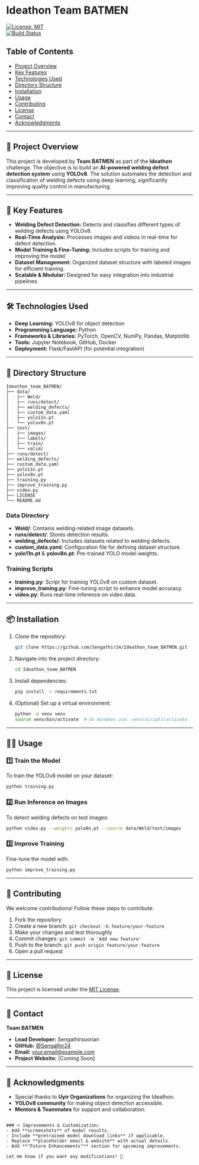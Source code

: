 
# Ideathon Team BATMEN  
[![License: MIT](https://img.shields.io/badge/License-MIT-yellow.svg)](https://opensource.org/licenses/MIT)  
[![Build Status](https://img.shields.io/badge/Build-Passing-brightgreen)](https://example.com)  

## Table of Contents
- [Project Overview](#project-overview)
- [Key Features](#key-features)
- [Technologies Used](#technologies-used)
- [Directory Structure](#directory-structure)
- [Installation](#installation)
- [Usage](#usage)
- [Contributing](#contributing)
- [License](#license)
- [Contact](#contact)
- [Acknowledgments](#acknowledgments)

---

## 🚀 Project Overview
This project is developed by **Team BATMEN** as part of the **Ideathon** challenge. The objective is to build an **AI-powered welding defect detection system** using **YOLOv8**. The solution automates the detection and classification of welding defects using deep learning, significantly improving quality control in manufacturing.

---

## 🌟 Key Features
- **Welding Defect Detection:** Detects and classifies different types of welding defects using YOLOv8.
- **Real-Time Analysis:** Processes images and videos in real-time for defect detection.
- **Model Training & Fine-Tuning:** Includes scripts for training and improving the model.
- **Dataset Management:** Organized dataset structure with labeled images for efficient training.
- **Scalable & Modular:** Designed for easy integration into industrial pipelines.

---

## 🛠️ Technologies Used
- **Deep Learning:** YOLOv8 for object detection
- **Programming Language:** Python
- **Frameworks & Libraries:** PyTorch, OpenCV, NumPy, Pandas, Matplotlib
- **Tools:** Jupyter Notebook, GitHub, Docker
- **Deployment:** Flask/FastAPI (for potential integration)

---

## 📁 Directory Structure
```
Ideathon_team_BATMEN/
├── data/
│   ├── Weld/
│   ├── runs/detect/
│   ├── welding_defects/
│   ├── custom_data.yaml
│   ├── yolo11n.pt
│   └── yolov8n.pt
├── test/
│   ├── images/
│   ├── labels/
│   ├── train/
│   └── valid/
├── runs/detect/
├── welding_defects/
├── custom_data.yaml
├── yolo11n.pt
├── yolov8n.pt
├── training.py
├── improve_training.py
├── video.py
├── LICENSE
└── README.md
```

### Data Directory
- **Weld/**: Contains welding-related image datasets.
- **runs/detect/**: Stores detection results.
- **welding_defects/**: Includes datasets related to welding defects.
- **custom_data.yaml**: Configuration file for defining dataset structure.
- **yolo11n.pt** & **yolov8n.pt**: Pre-trained YOLO model weights.

### Training Scripts
- **training.py**: Script for training YOLOv8 on custom dataset.
- **improve_training.py**: Fine-tuning script to enhance model accuracy.
- **video.py**: Runs real-time inference on video data.

---

## 📦 Installation
1. Clone the repository:
   ```bash
   git clone https://github.com/Sengathir24/Ideathon_team_BATMEN.git
   ```
2. Navigate into the project directory:
   ```bash
   cd Ideathon_team_BATMEN
   ```
3. Install dependencies:
   ```bash
   pip install -r requirements.txt
   ```
4. (Optional) Set up a virtual environment:
   ```bash
   python -m venv venv
   source venv/bin/activate  # On Windows use: venv\Scripts\activate
   ```

---

## 🏃‍♂️ Usage

### 1️⃣ Train the Model
To train the YOLOv8 model on your dataset:
```bash
python training.py
```

### 2️⃣ Run Inference on Images
To detect welding defects on test images:
```bash
python video.py --weights yolo8n.pt --source data/Weld/test/images
```

### 3️⃣ Improve Training
Fine-tune the model with:
```bash
python improve_training.py
```

---

## 🤝 Contributing
We welcome contributions! Follow these steps to contribute:
1. Fork the repository
2. Create a new branch: `git checkout -b feature/your-feature`
3. Make your changes and test thoroughly
4. Commit changes: `git commit -m 'Add new feature'`
5. Push to the branch: `git push origin feature/your-feature`
6. Open a pull request

---

## 📝 License
This project is licensed under the [MIT License](LICENSE).

---

## 📧 Contact
**Team BATMEN**  
- **Lead Developer:** Sengathirsoorian  
- **GitHub:** [@Sengathir24](https://github.com/Sengathir24)  
- **Email:** [your.email@example.com](mailto:your.email@example.com)  
- **Project Website:** [Coming Soon]  

---

## 🙏 Acknowledgments
- Special thanks to **Uyir Organizations** for organizing the Ideathon.
- **YOLOv8 community** for making object detection accessible.
- **Mentors & Teammates** for support and collaboration.
```

### 🔥 Improvements & Customization:
- Add **screenshots** of model results.
- Include **pretrained model download links** if applicable.
- Replace **placeholder email & website** with actual details.
- Add **"Future Enhancements"** section for upcoming improvements.

Let me know if you want any modifications! 🚀
